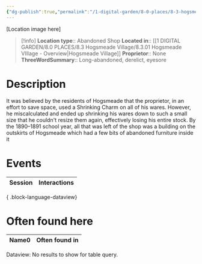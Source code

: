 ```yaml
---
{"dg-publish":true,"permalink":"/1-digital-garden/8-0-places/8-3-hogsmeade-village/8-3-26-the-old-fool-abandoned/","tags":["#place","#hogsmeade","#shop"]}
---
```


[Location image here]
>[!info]
>**Location type**::  Abandoned Shop
>**Located in**:: [[1 DIGITAL GARDEN/8.0 PLACES/8.3 Hogsmeade Village/8.3.01 Hogsmeade VIllage - Overview\|Hogsmeade Village]]
>**Proprietor**:: None
>**ThreeWordSummary**:: Long-abandoned, derelict, eyesore 

# Description

It was believed by the residents of Hogsmeade that the proprietor, in an effort to save space, used a Shrinking Charm on all of his wares. However, he miscalculated and ended up shrinking his wares down to such a small size that he couldn't resize them again, effectively losing his entire stock. By the 1890–1891 school year, all that was left of the shop was a building on the outskirts of Hogsmeade which had a few bits of abandoned furniture inside it

# Events

| Session | Interactions |
| ------- | ------------ |

{ .block-language-dataview}

# Often found here

<div><table class="dataview table-view-table"><thead class="table-view-thead"><tr class="table-view-tr-header"><th class="table-view-th"><span>Name</span><span class="dataview small-text">0</span></th><th class="table-view-th"><span>Often found in</span></th></tr></thead><tbody class="table-view-tbody"></tbody></table><div class="dataview dataview-error-box"><p class="dataview dataview-error-message">Dataview: No results to show for table query.</p></div></div>